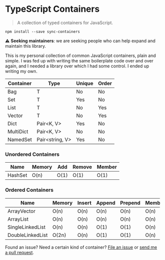 TypeScript Containers
=====================

> A collection of typed containers for JavaScript.

```
npm install --save sync-containers
```

:warning: **Seeking maintainers**: we are seeking people who can help expand and maintain this library.

This is my personal collection of common JavaScript containers, plain and simple.
I was fed up with writing the same boilerplate code over and over again, and I
needed a library over which I had some control. I ended up writing my own.

| Container        | Type                  | Unique | Order     |
|------------------|-----------------------|--------|-----------|
| Bag              | T                     | No     | No        |
| Set              | T                     | Yes    | No        |
| List             | T                     | No     | Yes       |
| Vector           | T                     | No     | Yes       |
| Dict             | Pair&lt;K, V&gt;      | Yes    | No        |
| MultiDict        | Pair&lt;K, V&gt;      | No     | No        |
| NamedSet         | Pair&lt;string, V&gt; | Yes    | No        |

### Unordered Containers

| Name           | Memory | Add    | Remove | Member  |
|----------------|--------|--------|--------|---------|
| HashSet        | O(n)   | O(1)   | O(1)   | O(1)    |

### Ordered Containers

| Name              | Memory  | Insert  | Append  | Prepend | Member | Ref  | Next | Prev | 
|-------------------|---------|---------|---------|---------|--------|------|------|------|
| ArrayVector       | O(n)    | O(n)    | O(n)    | O(n)    | O(n)   | O(1) | O(1) | O(1) | 
| ArrayList         | O(n)    | O(n)    | O(n)    | O(n)    | O(n)   | O(1) | O(1) | O(1) |
| SingleLinkedList  | O(n)    | O(n)    | O(1)    | O(1)    | O(n)   | O(n) | O(1) | O(n) |
| DoubleLinkedList  | O(2n)   | O(n)    | O(1)    | O(1)    | O(n)   | O(n) | O(1) | O(1) |

Found an issue? Need a certain kind of container? [File an
issue](https://github.com/samvv/typescript-containers/issues) or [send me a
pull request](https://github.com/samvv/typescript-containers/pulls).

